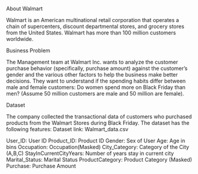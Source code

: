 About Walmart

Walmart is an American multinational retail corporation that operates a chain of supercenters, discount departmental stores, and grocery stores from the United States. Walmart has more than 100 million customers worldwide.

Business Problem

The Management team at Walmart Inc. wants to analyze the customer purchase behavior (specifically, purchase amount) against the customer’s gender and the various other factors to help the business make better decisions. They want to understand if the spending habits differ between male and female customers: Do women spend more on Black Friday than men? (Assume 50 million customers are male and 50 million are female).

Dataset

The company collected the transactional data of customers who purchased products from the Walmart Stores during Black Friday. The dataset has the following features: Dataset link: Walmart_data.csv

User_ID: User ID Product_ID: Product ID Gender: Sex of User Age: Age in bins Occupation: Occupation(Masked) City_Category: Category of the City (A,B,C) StayInCurrentCityYears: Number of years stay in current city Marital_Status: Marital Status ProductCategory: Product Category (Masked) Purchase: Purchase Amount
